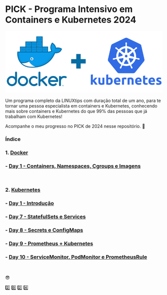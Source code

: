 # PICK - Programa Intensivo em Containers e Kubernetes 2024

![DockerK8S](https://github.com/edemirtoldo/pick/blob/main/docs/images/docker-kubernetes.png) 


Um programa completo da LINUXtips com duração total de um ano, para te tornar uma pessoa especialista em containers e Kubernetes, conhecendo mais sobre containers e Kubernetes do que 99% das pessoas que já trabalham com Kubernetes!

Acompanhe o meu progresso no PICK de 2024 nesse repositório. :rocket:

### Índice

### 1. [Docker](https://github.com/edemirtoldo/pick/tree/main/docs/docker)
###    - [Day 1 - Containers, Namespaces, Cgroups e Imagens](https://github.com/edemirtoldo/pick/tree/main/docs/docker/day-1)

&nbsp;

### 2. [Kubernetes](https://github.com/edemirtoldo/pick/tree/main/docs/k8s)
###    - [Day 1 - Introdução](https://github.com/edemirtoldo/pick/tree/main/docs/k8s/day-01)
###    - [Day 7 - StatefulSets e Services](https://github.com/edemirtoldo/pick/tree/main/docs/k8s/day-07)
###    - [Day 8 - Secrets e ConfigMaps](https://github.com/edemirtoldo/pick/tree/main/docs/k8s/day-08)
###    - [Day 9 - Prometheus + Kubernetes](https://github.com/edemirtoldo/pick/tree/main/docs/k8s/day-09)
###    - [Day 10 - ServiceMonitor, PodMonitor e PrometheusRule](https://github.com/edemirtoldo/pick/tree/main/docs/k8s/day-10)

&nbsp;

:sunglasses:

:two: :zero: :two: :four:
